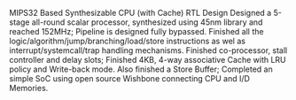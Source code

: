 MIPS32 Based Synthesizable CPU (with Cache) RTL Design
Designed a 5-stage all-round scalar processor, synthesized using 45nm library and reached 152MHz;
Pipeline is designed fully bypassed. Finished all the logic/algorithm/jump/branching/load/store instructions as wel as interrupt/systemcall/trap handling mechanisms. Finished co-processor, stall controller and delay slots;
Finished 4KB, 4-way associative Cache with LRU policy and Write-back mode. Also finished a Store Buffer;
Completed an simple SoC using open source Wishbone connecting CPU and I/D Memories.
